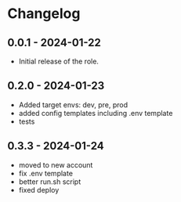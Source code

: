 # Changelog

## 0.0.1 - 2024-01-22
- Initial release of the role.

## 0.2.0 - 2024-01-23
- Added target envs: dev, pre, prod
- added config templates including .env template
- tests

## 0.3.3 - 2024-01-24
 - moved to new account
 - fix .env template
 - better run.sh script
 - fixed deploy